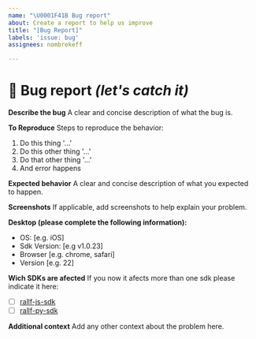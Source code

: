 ```yaml
---
name: "\U0001F41B Bug report"
about: Create a report to help us improve
title: "[Bug Report]"
labels: 'issue: bug'
assignees: nombrekeff

---
```


# 🐛 Bug report _(let's catch it)_

**Describe the bug**
A clear and concise description of what the bug is.

**To Reproduce**
Steps to reproduce the behavior:
1. Do this thing '...'
2. Do this other thing '...'
3. Do that other  thing '...'
4. And error happens

**Expected behavior**
A clear and concise description of what you expected to happen.

**Screenshots**
If applicable, add screenshots to help explain your problem.

**Desktop (please complete the following information):**
 - OS: [e.g. iOS]
 - Sdk Version: [e.g v1.0.23]
 - Browser [e.g. chrome, safari]
 - Version [e.g. 22]

**Wich SDKs are afected**
If you now it afects more than one sdk please indicate it here:  
- [ ] [rallf-js-sdk](https://github.com/RobotUnion/rallf-js-sdk)
- [ ] [rallf-py-sdk](https://github.com/RobotUnion/rallf-js-sdk)

**Additional context**
Add any other context about the problem here.
